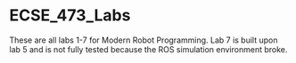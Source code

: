 # ECSE_473_Labs
These are all labs 1-7 for Modern Robot Programming. Lab 7 is built upon lab 5 and is not fully tested because the ROS simulation environment broke.
